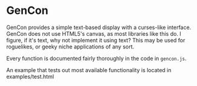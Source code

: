 GenCon
======

GenCon provides a simple text-based display with a curses-like interface. GenCon
does not use HTML5's canvas, as most libraries like this do. I figure, if it's
text, why not implement it using text? This may be used for roguelikes, or geeky
niche applications of any sort.

Every function is documented fairly thoroughly in the code in `gencon.js`.

An example that tests out most available functionality is located in
examples/test.html
